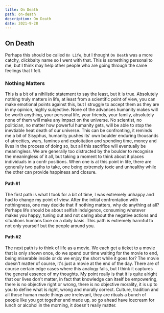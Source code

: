 ```yaml
---
title: On Death
path: on-death
description: On Death
date: 2021-9-28
---
```

## On Death

Perhaps this should be called `On Life`, but I thought `On Death` was a more catchy, clickbaity name so I went with that. This is something personal to me, but I think may help 
other people who are going through the same feelings that I felt. 

### Nothing Matters
This is a bit of a nihilistic statement to say the least, but it is true. Absolutely nothing truly matters in life, at least from a scientific 
point of view, you can make emotional points against this, but I struggle to accept them as they are in my opinion, highly subjective. None of the advances humanity makes will be worth anything, your personal life, your friends, your family, absolutely none of them 
will make any impact on the universe. No scientist, no politician, no matter how powerful humanity gets, will be able to stop the inevtiable heat death of 
our universe. This can be confronting, it reminds me a bit of Sisyphus, humanity pushes its' own boulder enduring thousands of atrocities, wars, famines and exploitation and spending time, money and lives in the process of doing so, but all this sacrifice will eventually be meaningless. We are generally too distracted by the boulder to recognise the meaningless of it all, but taking a moment to think about it places individuals in a confr positions. When one is at this point in life, there are generally two paths to take, one being extremely toxic and unhealthy while the other can provide happiness and closure. 

#### Path \#1
The first path is what I took for a bit of time, I was extremely unhappy and had to change my point of view. After the initial confrontation with nothingness, one may decide that if nothing matters, why do anything at all? Perhaps life should be about selfish indulgence, consuming whatever makes you happy, tuning out and not caring about the negative actions and situations humans face on a daily basis. This path is extremely harmful to not only yourself but the people around you. 

#### Path \#2
The next path is to think of life as a movie. We each get a ticket to a movie that is only shown once, do we spend our time waiting for the movie to end, being miserable inside or do we enjoy the short while it goes for? The movie doesn't matter of course, it's just a movie at the end of the day. There are of course certain edge cases where this analogy fails, but I think it captures the general essence of my thoughts. My point really is that it is quite alright that our lives don't matter, in fact that knowledge can itself be empowering, there is no objective right or wrong, there is no objective morality, it is up to you to define what is right, wrong and morally correct. Culture, tradition and all those human made things are irrelevant, they are rituals a bunch of people like you got together and made up, so go ahead have icecream for lunch or alcohol in the morning, it doesn't really matter. 


